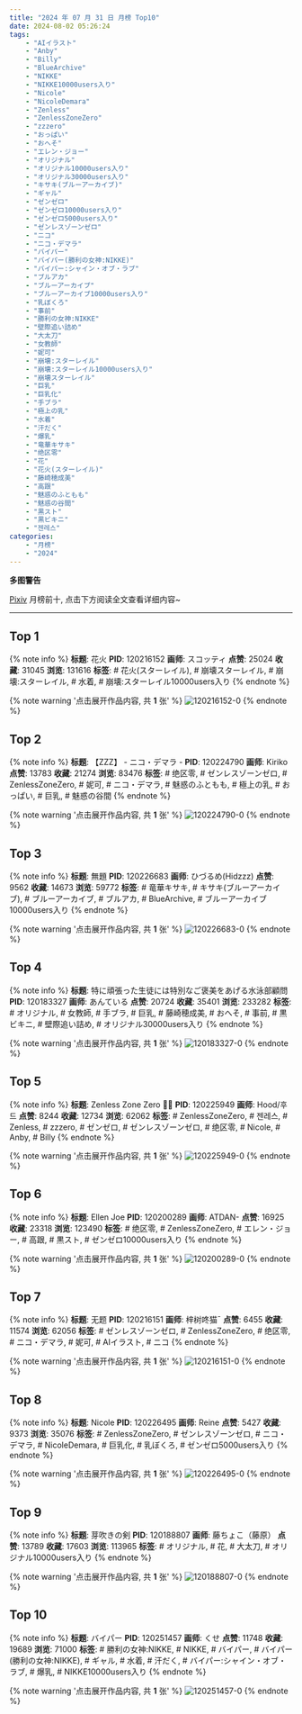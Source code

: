 ```yaml
---
title: "2024 年 07 月 31 日 月榜 Top10"
date: 2024-08-02 05:26:24
tags:
    - "AIイラスト"
    - "Anby"
    - "Billy"
    - "BlueArchive"
    - "NIKKE"
    - "NIKKE10000users入り"
    - "Nicole"
    - "NicoleDemara"
    - "Zenless"
    - "ZenlessZoneZero"
    - "zzzero"
    - "おっぱい"
    - "おへそ"
    - "エレン・ジョー"
    - "オリジナル"
    - "オリジナル10000users入り"
    - "オリジナル30000users入り"
    - "キサキ(ブルーアーカイブ)"
    - "ギャル"
    - "ゼンゼロ"
    - "ゼンゼロ10000users入り"
    - "ゼンゼロ5000users入り"
    - "ゼンレスゾーンゼロ"
    - "ニコ"
    - "ニコ・デマラ"
    - "バイパー"
    - "バイパー(勝利の女神:NIKKE)"
    - "バイパー:シャイン・オブ・ラブ"
    - "ブルアカ"
    - "ブルーアーカイブ"
    - "ブルーアーカイブ10000users入り"
    - "乳ぼくろ"
    - "事前"
    - "勝利の女神:NIKKE"
    - "壁際追い詰め"
    - "大太刀"
    - "女教師"
    - "妮可"
    - "崩壊:スターレイル"
    - "崩壊:スターレイル10000users入り"
    - "崩壊スターレイル"
    - "巨乳"
    - "巨乳化"
    - "手ブラ"
    - "極上の乳"
    - "水着"
    - "汗だく"
    - "爆乳"
    - "竜華キサキ"
    - "绝区零"
    - "花"
    - "花火(スターレイル)"
    - "藤崎穂成美"
    - "高跟"
    - "魅惑のふともも"
    - "魅惑の谷間"
    - "黒スト"
    - "黒ビキニ"
    - "젠레스"
categories:
    - "月榜"
    - "2024"
---
```


<i class="fa fa-triangle-exclamation"></i>**多图警告**<i class="fa fa-triangle-exclamation"></i>

[Pixiv](https://www.pixiv.net/) 月榜前十, 点击下方阅读全文查看详细内容~

<!-- more -->

---

## Top 1

{% note info %}
**标题**: 花火
**PID**: 120216152 **画师**: スコッティ
**点赞**: 25024 **收藏**: 31045 **浏览**: 131616
**标签**: # 花火(スターレイル), # 崩壊スターレイル, # 崩壊:スターレイル, # 水着, # 崩壊:スターレイル10000users入り
{% endnote %}

{% note warning '点击展开作品内容, 共 **1** 张' %}
![120216152-0](https://i.pixiv.re/img-original/img/2024/07/04/00/00/25/120216152_p0.jpg)
{% endnote %}

## Top 2

{% note info %}
**标题**: 【ZZZ】 -  ニコ・デマラ -
**PID**: 120224790 **画师**: Kiriko
**点赞**: 13783 **收藏**: 21274 **浏览**: 83476
**标签**: # 绝区零, # ゼンレスゾーンゼロ, # ZenlessZoneZero, # 妮可, # ニコ・デマラ, # 魅惑のふともも, # 極上の乳, # おっぱい, # 巨乳, # 魅惑の谷間
{% endnote %}

{% note warning '点击展开作品内容, 共 **1** 张' %}
![120224790-0](https://i.pixiv.re/img-original/img/2024/07/04/09/32/06/120224790_p0.png)
{% endnote %}

## Top 3

{% note info %}
**标题**: 無題
**PID**: 120226683 **画师**: ひづるめ(Hidzzz)
**点赞**: 9562 **收藏**: 14673 **浏览**: 59772
**标签**: # 竜華キサキ, # キサキ(ブルーアーカイブ), # ブルーアーカイブ, # ブルアカ, # BlueArchive, # ブルーアーカイブ10000users入り
{% endnote %}

{% note warning '点击展开作品内容, 共 **1** 张' %}
![120226683-0](https://i.pixiv.re/img-original/img/2024/07/04/12/00/01/120226683_p0.jpg)
{% endnote %}

## Top 4

{% note info %}
**标题**: 特に頑張った生徒には特別なご褒美をあげる水泳部顧問
**PID**: 120183327 **画师**: あんている
**点赞**: 20724 **收藏**: 35401 **浏览**: 233282
**标签**: # オリジナル, # 女教師, # 手ブラ, # 巨乳, # 藤崎穂成美, # おへそ, # 事前, # 黒ビキニ, # 壁際追い詰め, # オリジナル30000users入り
{% endnote %}

{% note warning '点击展开作品内容, 共 **1** 张' %}
![120183327-0](https://i.pixiv.re/img-original/img/2024/07/02/21/25/21/120183327_p0.jpg)
{% endnote %}

## Top 5

{% note info %}
**标题**: Zenless Zone Zero 🐰💨
**PID**: 120225949 **画师**: Hood/후드
**点赞**: 8244 **收藏**: 12734 **浏览**: 62062
**标签**: # ZenlessZoneZero, # 젠레스, # Zenless, # zzzero, # ゼンゼロ, # ゼンレスゾーンゼロ, # 绝区零, # Nicole, # Anby, # Billy
{% endnote %}

{% note warning '点击展开作品内容, 共 **1** 张' %}
![120225949-0](https://i.pixiv.re/img-original/img/2024/07/04/11/05/19/120225949_p0.png)
{% endnote %}

## Top 6

{% note info %}
**标题**: Ellen Joe
**PID**: 120200289 **画师**: ATDAN-
**点赞**: 16925 **收藏**: 23318 **浏览**: 123490
**标签**: # 绝区零, # ZenlessZoneZero, # エレン・ジョー, # 高跟, # 黒スト, # ゼンゼロ10000users入り
{% endnote %}

{% note warning '点击展开作品内容, 共 **1** 张' %}
![120200289-0](https://i.pixiv.re/img-original/img/2024/07/03/13/13/17/120200289_p0.png)
{% endnote %}

## Top 7

{% note info %}
**标题**: 无题
**PID**: 120216151 **画师**: 梓树咚猫ˉ
**点赞**: 6455 **收藏**: 11574 **浏览**: 62056
**标签**: # ゼンレスゾーンゼロ, # ZenlessZoneZero, # 绝区零, # ニコ・デマラ, # 妮可, # AIイラスト, # ニコ
{% endnote %}

{% note warning '点击展开作品内容, 共 **1** 张' %}
![120216151-0](https://i.pixiv.re/img-original/img/2024/07/04/00/00/25/120216151_p0.jpg)
{% endnote %}

## Top 8

{% note info %}
**标题**: Nicole
**PID**: 120226495 **画师**: Reine
**点赞**: 5427 **收藏**: 9373 **浏览**: 35076
**标签**: # ZenlessZoneZero, # ゼンレスゾーンゼロ, # ニコ・デマラ, # NicoleDemara, # 巨乳化, # 乳ぼくろ, # ゼンゼロ5000users入り
{% endnote %}

{% note warning '点击展开作品内容, 共 **1** 张' %}
![120226495-0](https://i.pixiv.re/img-original/img/2024/07/04/11/46/56/120226495_p0.jpg)
{% endnote %}

## Top 9

{% note info %}
**标题**: 芽吹きの剣
**PID**: 120188807 **画师**: 藤ちょこ（藤原）
**点赞**: 13789 **收藏**: 17603 **浏览**: 113965
**标签**: # オリジナル, # 花, # 大太刀, # オリジナル10000users入り
{% endnote %}

{% note warning '点击展开作品内容, 共 **1** 张' %}
![120188807-0](https://i.pixiv.re/img-original/img/2024/07/03/00/00/50/120188807_p0.png)
{% endnote %}

## Top 10

{% note info %}
**标题**: バイパー
**PID**: 120251457 **画师**: くせ
**点赞**: 11748 **收藏**: 19689 **浏览**: 71000
**标签**: # 勝利の女神:NIKKE, # NIKKE, # バイパー, # バイパー(勝利の女神:NIKKE), # ギャル, # 水着, # 汗だく, # バイパー:シャイン・オブ・ラブ, # 爆乳, # NIKKE10000users入り
{% endnote %}

{% note warning '点击展开作品内容, 共 **1** 张' %}
![120251457-0](https://i.pixiv.re/img-original/img/2024/07/05/10/00/01/120251457_p0.png)
{% endnote %}
